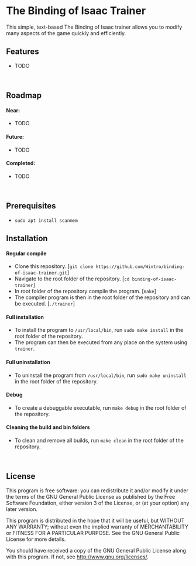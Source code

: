 # The Binding of Isaac Trainer #

This simple, text-based The Binding of Isaac trainer allows you to modify many aspects of the game quickly and efficiently.


## Features ##
  * TODO


<br>


## Roadmap ##

#### Near: ####
  * TODO

#### Future: ####
  * TODO

#### Completed: ####
  * TODO


<br>



## Prerequisites ##
* `sudo apt install scanmem`


## Installation ##
#### Regular compile ####
* Clone this repository. [`git clone https://github.com/Wintro/binding-of-isaac-trainer.git`]
* Navigate to the root folder of the repository. [`cd binding-of-isaac-trainer`]
* In root folder of the repository compile the program. [`make`]
* The compiler program is then in the root folder of the repository and can be executed. [`./trainer`]

#### Full installation ####
* To install the program to `/usr/local/bin`, run `sudo make install` in the root folder of the repository.
* The program can then be executed from any place on the system using `trainer`.

#### Full uninstallation ####
* To uninstall the program from `/usr/local/bin`, run `sudo make uninstall` in the root folder of the repository.

#### Debug ####
* To create a debuggable executable, run `make debug` in the root folder of the repository.

#### Cleaning the build and bin folders ####
* To clean and remove all builds, run `make clean` in the root folder of the repository.


<br>


## License ##
This program is free software: you can redistribute it and/or modify
it under the terms of the GNU General Public License as published by
the Free Software Foundation, either version 3 of the License, or
(at your option) any later version.

This program is distributed in the hope that it will be useful,
but WITHOUT ANY WARRANTY; without even the implied warranty of
MERCHANTABILITY or FITNESS FOR A PARTICULAR PURPOSE.  See the
GNU General Public License for more details.

You should have received a copy of the GNU General Public License
along with this program.  If not, see <http://www.gnu.org/licenses/>.
